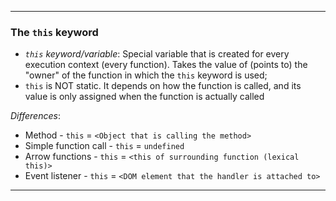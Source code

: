 - - -
### The `this` keyword
- _`this` keyword/variable_: Special variable that is created for every execution context (every function). Takes the value of (points to) the "owner" of the function in which the `this` keyword is used;
- `this` is NOT static. It depends on how the function is called, and its value is only assigned when the function is actually called

_Differences_:
- Method - `this` = `<Object that is calling the method>`
- Simple function call - `this` = `undefined`
- Arrow functions - `this` = `<this of surrounding function (lexical this)>`
- Event listener - `this` = `<DOM element that the handler is attached to>`
- - -